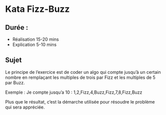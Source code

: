 # Kata Fizz-Buzz
  
## Durée :
 - Réalisation 15-20 mins
 - Explication 5-10 mins
  
## Sujet

Le principe de l’exercice est de coder un algo qui compte jusqu’à un certain nombre en remplaçant les multiples de trois par Fizz et les multiples de 5 par Buzz.
  
Exemple : Je compte jusqu’a 10 : 1,2,Fizz,4,Buzz,Fizz,7,8,Fizz,Buzz
  
Plus que le résultat, c’est la démarche utilisée pour résoudre le problème qui sera appréciée.
